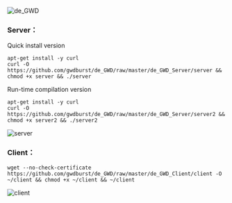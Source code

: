 ![de_GWD](https://i.loli.net/2019/05/08/5cd295163b73a.png)


### Server：
Quick install version
```
apt-get install -y curl
curl -O https://github.com/gwdburst/de_GWD/raw/master/de_GWD_Server/server && chmod +x server && ./server
```

Run-time compilation version
```
apt-get install -y curl
curl -O https://github.com/gwdburst/de_GWD/raw/master/de_GWD_Server/server2 && chmod +x server2 && ./server2
```

![server](https://i.loli.net/2019/05/31/5cf04ea75135163355.png)

### Client：
```
wget --no-check-certificate https://github.com/gwdburst/de_GWD/raw/master/de_GWD_Client/client -O ~/client && chmod +x ~/client && ~/client
```
![client](https://i.loli.net/2019/05/31/5cf04ea736faf86947.png)


